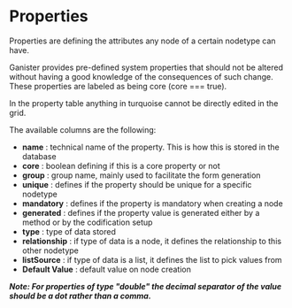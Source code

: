 # Properties

Properties are defining the attributes any node of a certain nodetype can have. 

Ganister provides pre-defined system properties that should not be altered without having a good knowledge of the consequences of such change. These properties are labeled as being core (core === true).

In the property table anything in turquoise cannot be directly edited in the grid.

The available columns are the following:



- **name** :  technical name of the property. This is how this is stored in the database
- **core** : boolean defining if this is a core property or not 
- **group** : group name, mainly used to facilitate the form generation 
- **unique** : defines if the property should be unique for a specific nodetype
- **mandatory** : defines if the property is mandatory when creating a node
- **generated** : defines if the property value is generated either by a method or by the codification setup
- **type** : type of data stored
- **relationship** : if type of data is a node, it defines the relationship to this other nodetype
- **listSource** : if type of data is a list, it defines the list to pick values from
- **Default Value** : default value on node creation



***Note: For properties of type "double" the decimal separator of the value should be a dot rather than a comma.***

